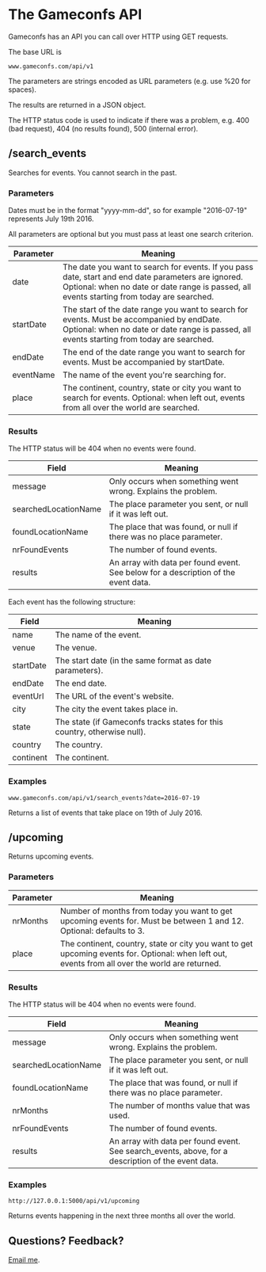 # The Gameconfs API

Gameconfs has an API you can call over HTTP using GET requests.

The base URL is

    www.gameconfs.com/api/v1

The parameters are strings encoded as URL parameters (e.g. use %20 for spaces).

The results are returned in a JSON object.

The HTTP status code is used to indicate if there was a problem, e.g. 400 (bad request), 404 (no results found), 500 (internal error).

## /search_events

Searches for events. You cannot search in the past.

### Parameters

Dates must be in the format "yyyy-mm-dd", so for example "2016-07-19" represents July 19th 2016.

All parameters are optional but you must pass at least one search criterion.

| Parameter | Meaning |
|--|--|
| date | The date you want to search for events. If you pass date, start and end date parameters are ignored. Optional: when no date or date range is passed, all events starting from today are searched. |
| startDate | The start of the date range you want to search for events. Must be accompanied by endDate. Optional: when no date or date range is passed, all events starting from today are searched. |
| endDate | The end of the date range you want to search for events. Must be accompanied by startDate. |
| eventName | The name of the event you're searching for. |
| place | The continent, country, state or city you want to search for events. Optional: when left out, events from all over the world are searched. |

### Results

The HTTP status will be 404 when no events were found.

| Field | Meaning |
|--|--|
| message | Only occurs when something went wrong. Explains the problem. |
| searchedLocationName | The place parameter you sent, or null if it was left out. |
| foundLocationName | The place that was found, or null if there was no place parameter. |
| nrFoundEvents | The number of found events. |
| results | An array with data per found event. See below for a description of the event data. |

Each event has the following structure:

| Field | Meaning |
|--|--|
| name | The name of the event. |
| venue | The venue. |
| startDate | The start date (in the same format as date parameters). |
| endDate | The end date. |
| eventUrl | The URL of the event's website. |
| city | The city the event takes place in. |
| state | The state (if Gameconfs tracks states for this country, otherwise null). |
| country | The country. |
| continent | The continent. |

### Examples

    www.gameconfs.com/api/v1/search_events?date=2016-07-19

Returns a list of events that take place on 19th of July 2016.

## /upcoming

Returns upcoming events.


### Parameters

| Parameter | Meaning |
|--|--|
| nrMonths | Number of months from today you want to get upcoming events for. Must be between 1 and 12. Optional: defaults to 3. |
| place | The continent, country, state or city you want to get upcoming events for. Optional: when left out, events from all over the world are returned. |


### Results

The HTTP status will be 404 when no events were found.

| Field | Meaning |
|--|--|
| message | Only occurs when something went wrong. Explains the problem. |
| searchedLocationName | The place parameter you sent, or null if it was left out. |
| foundLocationName | The place that was found, or null if there was no place parameter. |
| nrMonths | The number of months value that was used. |
| nrFoundEvents | The number of found events. |
| results | An array with data per found event. See search_events, above, for a description of the event data. |

### Examples

    http://127.0.0.1:5000/api/v1/upcoming

Returns events happening in the next three months all over the world.

## Questions? Feedback?

<a href="mailto:admin@gameconfs.com">Email me</a>.